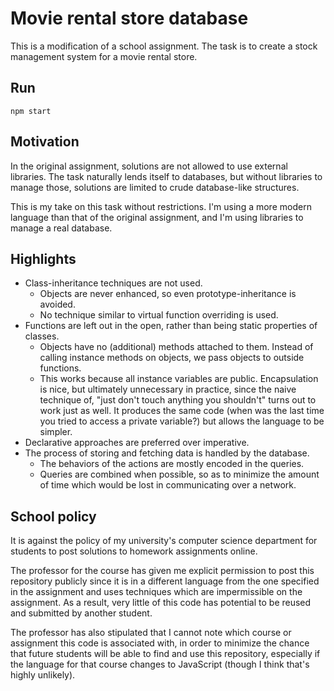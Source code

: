 # Movie rental store database

This is a modification of a school assignment. The task is to create a stock management system for a movie rental store.

## Run

`npm start`

## Motivation

In the original assignment, solutions are not allowed to use external libraries. The task naturally lends itself to
databases, but without libraries to manage those, solutions are limited to crude database-like structures.

This is my take on this task without restrictions. I'm using a more modern language than that of the original
assignment, and I'm using libraries to manage a real database.

## Highlights

- Class-inheritance techniques are not used.
    - Objects are never enhanced, so even prototype-inheritance is avoided.
    - No technique similar to virtual function overriding is used.
- Functions are left out in the open, rather than being static properties of classes.
    - Objects have no (additional) methods attached to them. Instead of calling instance methods on objects, we pass
      objects to outside functions.
    - This works because all instance variables are public. Encapsulation is nice, but ultimately unnecessary in
      practice, since the naive technique of, "just don't touch anything you shouldn't" turns out to work just as well.
      It produces the same code (when was the last time you tried to access a private variable?) but allows the language
      to be simpler.
- Declarative approaches are preferred over imperative.
- The process of storing and fetching data is handled by the database.
    - The behaviors of the actions are mostly encoded in the queries.
    - Queries are combined when possible, so as to minimize the amount of time which would be lost in communicating over
      a network.

## School policy

It is against the policy of my university's computer science department for students to post solutions to homework
assignments online.

The professor for the course has given me explicit permission to post this repository publicly since it is in a
different language from the one specified in the assignment and uses techniques which are impermissible on the
assignment. As a result, very little of this code has potential to be reused and submitted by another student.

The professor has also stipulated that I cannot note which course or assignment this code is associated with, in order
to minimize the chance that future students will be able to find and use this repository, especially if the language for
that course changes to JavaScript (though I think that's highly unlikely).